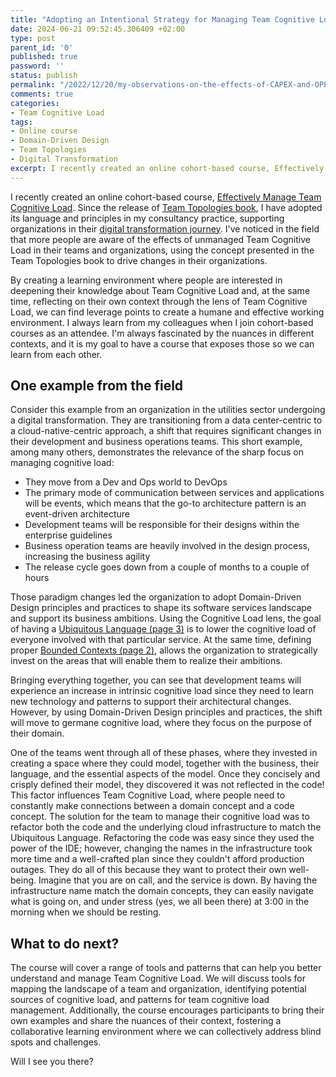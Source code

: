 ```yaml
---
title: "Adopting an Intentional Strategy for Managing Team Cognitive Load"
date: 2024-06-21 09:52:45.306409 +02:00
type: post
parent_id: '0'
published: true
password: ''
status: publish
permalink: "/2022/12/20/my-observations-on-the-effects-of-CAPEX-and-OPEX-on-organisational-behaviour/"
comments: true
categories:
- Team Cognitive Load
tags:
- Online course
- Domain-Driven Design
- Team Topologies
- Digital Transformation
excerpt: I recently created an online cohort-based course, Effectively Manage Team Cognitive Load. Since the release of Team Topologies book, I have adopted its language and principles in my consultancy practice, supporting organizations in their digital transformation journey. I've noticed in the field that more people are aware of the effects of unmanaged Team Cognitive Load in their teams and organizations, using the concept presented in the Team Topologies book to drive changes in their organizations.
---
```


I recently created an online cohort-based course, [Effectively Manage Team Cognitive Load](https://joaorosa.consulting/effectively-manage-team-cognitive-load). Since the release of [Team Topologies book](https://teamtopologies.com/book), I have adopted its language and principles in my consultancy practice, supporting organizations in their [digital transformation journey](https://joaorosa.consulting/services/consultancy). I've noticed in the field that more people are aware of the effects of unmanaged Team Cognitive Load in their teams and organizations, using the concept presented in the Team Topologies book to drive changes in their organizations.

By creating a learning environment where people are interested in deepening their knowledge about Team Cognitive Load and, at the same time, reflecting on their own context through the lens of Team Cognitive Load, we can find leverage points to create a humane and effective working environment. I always learn from my colleagues when I join cohort-based courses as an attendee. I'm always fascinated by the nuances in different contexts, and it is my goal to have a course that exposes those so we can learn from each other.

## One example from the field
Consider this example from an organization in the utilities sector undergoing a digital transformation. They are transitioning from a data center-centric to a cloud-native-centric approach, a shift that requires significant changes in their development and business operations teams. This short example, among many others, demonstrates the relevance of the sharp focus on managing cognitive load:
- They move from a Dev and Ops world to DevOps
- The primary mode of communication between services and applications will be events, which means that the go-to architecture pattern is an event-driven architecture
- Development teams will be responsible for their designs within the enterprise guidelines
- Business operation teams are heavily involved in the design process, increasing the business agility
- The release cycle goes down from a couple of months to a couple of hours

Those paradigm changes led the organization to adopt Domain-Driven Design principles and practices to shape its software services landscape and support its business ambitions. Using the Cognitive Load lens, the goal of having a [Ubiquitous Language (page 3)](https://www.domainlanguage.com/wp-content/uploads/2016/05/DDD_Reference_2015-03.pdf) is to lower the cognitive load of everyone involved with that particular service. At the same time, defining proper [Bounded Contexts (page 2)](https://www.domainlanguage.com/wp-content/uploads/2016/05/DDD_Reference_2015-03.pdf), allows the organization to strategically invest on the areas that will enable them to realize their ambitions.

Bringing everything together, you can see that development teams will experience an increase in intrinsic cognitive load since they need to learn new technology and patterns to support their architectural changes. However, by using Domain-Driven Design principles and practices, the shift will move to germane cognitive load, where they focus on the purpose of their domain.

One of the teams went through all of these phases, where they invested in creating a space where they could model, together with the business, their language, and the essential aspects of the model. Once they concisely and crisply defined their model, they discovered it was not reflected in the code! This factor influences Team Cognitive Load, where people need to constantly make connections between a domain concept and a code concept. The solution for the team to manage their cognitive load was to refactor both the code and the underlying cloud infrastructure to match the Ubiquitous Language. Refactoring the code was easy since they used the power of the IDE; however, changing the names in the infrastructure took more time and a well-crafted plan since they couldn't afford production outages. They do all of this because they want to protect their own well-being. Imagine that you are on call, and the service is down. By having the infrastructure name match the domain concepts, they can easily navigate what is going on, and under stress (yes, we all been there) at 3:00 in the morning when we should be resting.

## What to do next?
The course will cover a range of tools and patterns that can help you better understand and manage Team Cognitive Load. We will discuss tools for mapping the landscape of a team and organization, identifying potential sources of cognitive load, and patterns for team cognitive load management. Additionally, the course encourages participants to bring their own examples and share the nuances of their context, fostering a collaborative learning environment where we can collectively address blind spots and challenges.

Will I see you there?